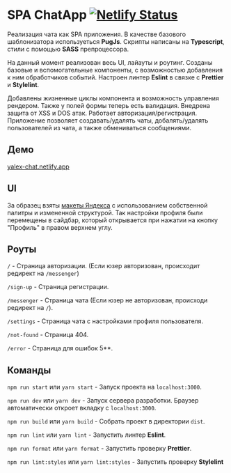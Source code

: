 # SPA ChatApp [![Netlify Status](https://api.netlify.com/api/v1/badges/99c21787-a881-4b2c-a8e8-ee602548790a/deploy-status)](https://app.netlify.com/sites/yalex-chat/deploys)

Реализация чата как SPA приложения.
В качестве базового шаблонизатора используеться **PugJs**.
Скрипты написаны на **Typescript**, стили с помощью **SASS** препроцессора.

На данный момент реализован весь UI, лайауты и роутинг.
Созданы базовые и вспомогательные компоненты, с возможностью добавления к ним обработчиков событий.
Настроен линтер **Eslint** в связке с **Prettier** и **Stylelint**.

Добавлены жизненные циклы компонента и возможность управления рендером. Также у полей формы теперь есть валидация.
Внедрена защита от XSS и DOS атак. Работает авторизация/регистрация.
Приложение позволяет создавать/удалять чаты, добалять/удалять пользователей из чата, а также обмениваться сообщениями.

## Демо

[yalex-chat.netlify.app](https://yalex-chat.netlify.app)

## UI

За образец взяты [макеты Яндекса](https://www.figma.com/file/jF5fFFzgGOxQeB4CmKWTiE/Chat_external_link?node-id=0%3A1&t=BfQk4KtXMAIq7AAr-0) с использованием собственной палитры и измененной структурой. Так настройки профиля были перемещены в сайдбар, который открывается при нажатии на кнопку "Профиль" в правом верхнем углу.

## Роуты

`/` - Страница авторизации. (Если юзер авторизован, происходит редирект на `/messenger`)

`/sign-up` - Страница регистрации.

`/messenger` - Страница чата (Если юзер не авторизован, происходи редирект на `/`).

`/settings` - Страница чата c настройками профиля пользователя.

`/not-found` - Страница 404.

`/error` - Страница для ошибок 5\*\*.

## Команды

`npm run start` или `yarn start` - Запуск проекта на `localhost:3000`.

`npm run dev` или `yarn dev` - Запуск сервера разработки. Браузер автоматически откроет вкладку с `localhost:3000`.

`npm run build` или `yarn build` - Собрать проект в директории `dist`.

`npm run lint` или `yarn lint` - Запустить линтер **Eslint**.

`npm run format` или `yarn format` - Запустить проверку **Prettier**.

`npm run lint:styles` или `yarn lint:styles` - Запустить проверку **Stylelint**
